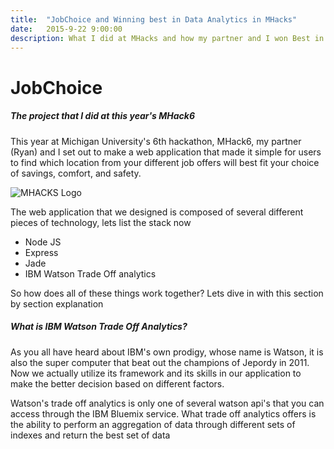 ```yaml
---
title:  "JobChoice and Winning best in Data Analytics in MHacks"
date:   2015-9-22 9:00:00
description: What I did at MHacks and how my partner and I won Best in Data Analytics
---
```

# JobChoice

##### The project that I did at this year's MHack6

This year at Michigan University's 6th hackathon, MHack6, my partner (Ryan) and I set out to make a web application that made it simple for users to find which location
from your different job offers will best fit your choice of savings, comfort, and safety.

![MHACKS Logo](http://mhacks.org/images/mhacks_logo.svg)

The web application that we designed is composed of several different pieces of technology, lets list the stack now
* Node JS
* Express
* Jade
* IBM Watson Trade Off analytics

So how does all of these things work together? Lets dive in with this section by section explanation

##### What is IBM Watson Trade Off Analytics?
As you all have heard about IBM's own prodigy, whose name is Watson, it is also the super computer that
beat out the champions of Jepordy in 2011. Now we actually utilize its framework and its skills in our
application to make the better decision based on different factors.

Watson's trade off analytics is only one of several watson api's that you can access through the IBM
Bluemix service. What trade off analytics offers is the ability to perform an aggregation of data
through different sets of indexes and return the best set of data

